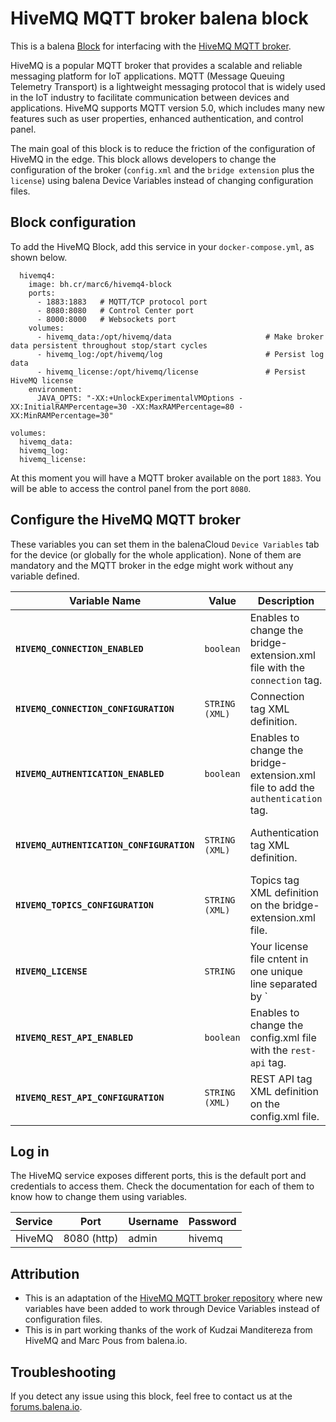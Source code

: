 # HiveMQ MQTT broker balena block

This is a balena [Block](https://www.balena.io/blog/balenablocks-public-roadmap/) for interfacing with the [HiveMQ MQTT broker](https://www.hivemq.com/). 

HiveMQ is a popular MQTT broker that provides a scalable and reliable messaging platform for IoT applications. MQTT (Message Queuing Telemetry Transport) is a lightweight messaging protocol that is widely used in the IoT industry to facilitate communication between devices and applications. HiveMQ supports MQTT version 5.0, which includes many new features such as user properties, enhanced authentication, and control panel.

The main goal of this block is to reduce the friction of the configuration of HiveMQ in the edge. This block allows developers to change the configuration of the broker (`config.xml` and the `bridge extension` plus the `license`) using balena Device Variables instead of changing configuration files.


## Block configuration

To add the HiveMQ Block, add this service in your `docker-compose.yml`, as shown below.

```
  hivemq4:
    image: bh.cr/marc6/hivemq4-block
    ports:
      - 1883:1883   # MQTT/TCP protocol port
      - 8080:8080   # Control Center port
      - 8000:8000   # Websockets port
    volumes:
      - hivemq_data:/opt/hivemq/data                     # Make broker data persistent throughout stop/start cycles
      - hivemq_log:/opt/hivemq/log                       # Persist log data
      - hivemq_license:/opt/hivemq/license               # Persist HiveMQ license
    environment:
      JAVA_OPTS: "-XX:+UnlockExperimentalVMOptions -XX:InitialRAMPercentage=30 -XX:MaxRAMPercentage=80 -XX:MinRAMPercentage=30"

volumes:
  hivemq_data:
  hivemq_log:
  hivemq_license:
```

At this moment you will have a MQTT broker available on the port `1883`. You will be able to access the control panel from the port `8080`.

## Configure the HiveMQ MQTT broker

These variables you can set them in the balenaCloud `Device Variables` tab for the device (or globally for the whole application). None of them are mandatory and the MQTT broker in the edge might work without any variable defined.

Variable Name | Value | Description | Default
------------ | ------------- | ------------- | -------------
**`HIVEMQ_CONNECTION_ENABLED`** | `boolean` | Enables to change the bridge-extension.xml file with the `connection` tag. | `false`
**`HIVEMQ_CONNECTION_CONFIGURATION`** | `STRING (XML)` | Connection tag XML definition. | ```<connection><static><host>your-host-address</host><port>your-port</port></static></connection>```
**`HIVEMQ_AUTHENTICATION_ENABLED`** | `boolean` | Enables to change the bridge-extension.xml file to add the `authentication` tag. | `false`
**`HIVEMQ_AUTHENTICATION_CONFIGURATION`** | `STRING (XML)` | Authentication tag XML definition. | ```<authentication><mqtt-simple-authentication><username>your-username</username><password>your-password</password></mqtt-simple-authentication></authentication>```
**`HIVEMQ_TOPICS_CONFIGURATION`** | `STRING (XML)` | Topics tag XML definition on the bridge-extension.xml file. | ```<topics><topic><filter>plant1/compressors</filter></topic></topics>```
**`HIVEMQ_LICENSE`** | `STRING` | Your license file cntent in one unique line separated by `|`. Automatically the system will generate a `license.lic` file with the base64 content from this variable. | 
**`HIVEMQ_REST_API_ENABLED`** | `boolean` | Enables to change the config.xml file with the `rest-api` tag. | `false`
**`HIVEMQ_REST_API_CONFIGURATION`** | `STRING (XML)` | REST API tag XML definition on the config.xml file. | ```<rest-api><enabled>true</enabled><listeners><http><port>8888</port><bind-address>0.0.0.0</bind-address></http></listeners></rest-api>```


## Log in

The HiveMQ service exposes different ports, this is the default port and credentials to access them. Check the documentation for each of them to know how to change them using variables.

|Service|Port|Username|Password|
|:--|---|---|---|
|HiveMQ|8080 (http)|admin|hivemq|


## Attribution

- This is an adaptation of the [HiveMQ MQTT broker repository](https://github.com/hivemq/hivemq4-docker-images) where new variables have been added to work through Device Variables instead of configuration files.
- This is in part working thanks of the work of Kudzai Manditereza from HiveMQ and Marc Pous from balena.io.

## Troubleshooting

If you detect any issue using this block, feel free to contact us at the [forums.balena.io](https://forums.balena.io).




